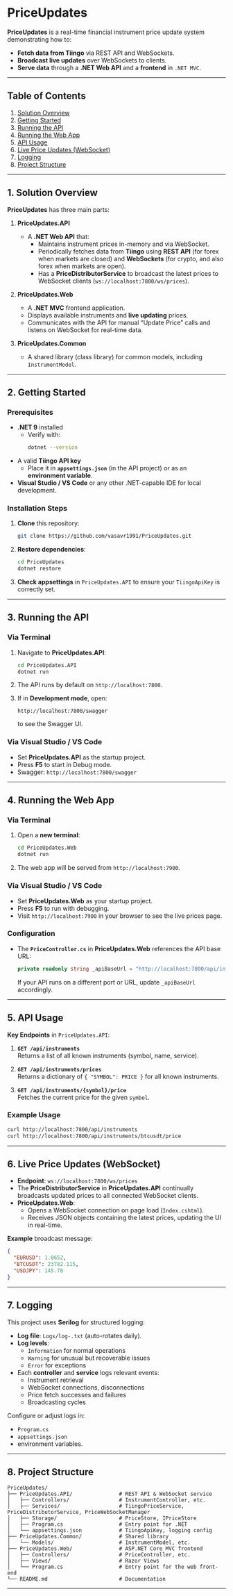 ﻿# PriceUpdates

**PriceUpdates** is a real-time financial instrument price update system demonstrating how to:
- **Fetch data from Tiingo** via REST API and WebSockets.
- **Broadcast live updates** over WebSockets to clients.
- **Serve data** through a **.NET Web API** and a **frontend** in `.NET MVC`.

---
## Table of Contents

1. [Solution Overview](#solution-overview)  
2. [Getting Started](#getting-started)  
3. [Running the API](#running-the-api)  
4. [Running the Web App](#running-the-web-app)  
5. [API Usage](#api-usage)  
6. [Live Price Updates (WebSocket)](#live-price-updates-websocket)  
7. [Logging](#logging)  
8. [Project Structure](#project-structure)  

---

## 1. Solution Overview

**PriceUpdates** has three main parts:

1. **PriceUpdates.API**  
   - A **.NET Web API** that:
     - Maintains instrument prices in-memory and via WebSocket.
     - Periodically fetches data from **Tiingo** using **REST API** (for forex when markets are closed) and **WebSockets** (for crypto, and also forex when markets are open).
     - Has a **PriceDistributorService** to broadcast the latest prices to WebSocket clients (`ws://localhost:7800/ws/prices`).

2. **PriceUpdates.Web**  
   - A **.NET MVC** frontend application.
   - Displays available instruments and **live updating** prices.
   - Communicates with the API for manual “Update Price” calls and listens on WebSocket for real-time data.

3. **PriceUpdates.Common**  
   - A shared library (class library) for common models, including `InstrumentModel`.

---

## 2. Getting Started

### Prerequisites

- **.NET 9** installed  
  - Verify with:
    ```bash
    dotnet --version
    ```
- A valid **Tiingo API key**  
  - Place it in **`appsettings.json`** (in the API project) or as an **environment variable**.  
- **Visual Studio / VS Code** or any other .NET-capable IDE for local development.

### Installation Steps

1. **Clone** this repository:
   ```bash
   git clone https://github.com/vasavr1991/PriceUpdates.git
   ```
2. **Restore dependencies**:
   ```bash
   cd PriceUpdates
   dotnet restore
   ```
3. **Check appsettings** in `PriceUpdates.API` to ensure your `TiingoApiKey` is correctly set.

---

## 3. Running the API

### Via Terminal

1. Navigate to **PriceUpdates.API**:
   ```bash
   cd PriceUpdates.API
   dotnet run
   ```
2. The API runs by default on `http://localhost:7800`.

3. If in **Development mode**, open:
   ```
   http://localhost:7800/swagger
   ```
   to see the Swagger UI.

### Via Visual Studio / VS Code

- Set **PriceUpdates.API** as the startup project.
- Press **F5** to start in Debug mode.
- Swagger: `http://localhost:7800/swagger`

---

## 4. Running the Web App

### Via Terminal

1. Open a **new terminal**:
   ```bash
   cd PriceUpdates.Web
   dotnet run
   ```
2. The web app will be served from `http://localhost:7900`.

### Via Visual Studio / VS Code

- Set **PriceUpdates.Web** as your startup project.
- Press **F5** to run with debugging.
- Visit `http://localhost:7900` in your browser to see the live prices page.

### Configuration

- The **`PriceController.cs`** in **PriceUpdates.Web** references the API base URL:
  ```csharp
  private readonly string _apiBaseUrl = "http://localhost:7800/api/instruments";
  ```
  If your API runs on a different port or URL, update `_apiBaseUrl` accordingly.

---

## 5. API Usage

**Key Endpoints** in `PriceUpdates.API`:

1. **`GET /api/instruments`**  
   Returns a list of all known instruments (symbol, name, service).

2. **`GET /api/instruments/prices`**  
   Returns a dictionary of `{ "SYMBOL": PRICE }` for all known instruments.

3. **`GET /api/instruments/{symbol}/price`**  
   Fetches the current price for the given `symbol`.

### Example Usage

```bash
curl http://localhost:7800/api/instruments
curl http://localhost:7800/api/instruments/btcusdt/price
```

---

## 6. Live Price Updates (WebSocket)

- **Endpoint**: `ws://localhost:7800/ws/prices`
- The **PriceDistributorService** in **PriceUpdates.API** continually broadcasts updated prices to all connected WebSocket clients.
- **PriceUpdates.Web**:
  - Opens a WebSocket connection on page load (`Index.cshtml`).
  - Receives JSON objects containing the latest prices, updating the UI in real-time.

**Example** broadcast message:
```json
{
  "EURUSD": 1.0652,
  "BTCUSDT": 23782.115,
  "USDJPY": 145.78
}
```

---

## 7. Logging

This project uses **Serilog** for structured logging:

- **Log file**: `Logs/log-.txt` (auto-rotates daily).
- **Log levels**:
  - `Information` for normal operations
  - `Warning` for unusual but recoverable issues
  - `Error` for exceptions
- Each **controller** and **service** logs relevant events:
  - Instrument retrieval
  - WebSocket connections, disconnections
  - Price fetch successes and failures
  - Broadcasting cycles

Configure or adjust logs in:
- `Program.cs`
- `appsettings.json`
- environment variables.

---

## 8. Project Structure

```
PriceUpdates/
├── PriceUpdates.API/               # REST API & WebSocket service
│   ├── Controllers/                # InstrumentController, etc.
│   ├── Services/                   # TiingoPriceService, PriceDistributorService, PriceWebSocketManager
│   ├── Storage/                    # PriceStore, IPriceStore
│   ├── Program.cs                  # Entry point for .NET
│   └── appsettings.json            # TiingoApiKey, logging config
├── PriceUpdates.Common/            # Shared library
│   └── Models/                     # InstrumentModel, etc.
├── PriceUpdates.Web/               # ASP.NET Core MVC frontend
│   ├── Controllers/                # PriceController, etc.
│   ├── Views/                      # Razor Views
│   └── Program.cs                  # Entry point for the web front-end
└── README.md                       # Documentation
```

---

